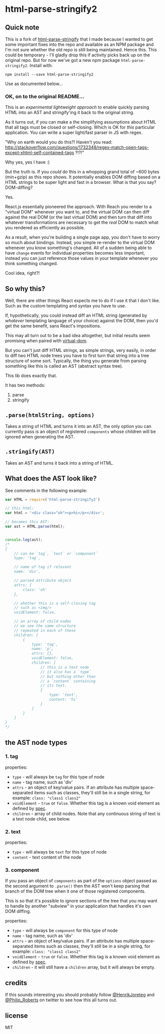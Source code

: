 # html-parse-stringify2

## Quick note

This is a fork of [html-parse-stringify](https://github.com/HenrikJoreteg/html-parse-stringify) that I made because I wanted to get some important fixes into the repo and available as an NPM package and I'm not sure whether the old repo is still being maintained. Hence this. This could be temporary - I'll gladly drop this if activity picks back up on the original repo. But for now we've got a new npm package `html-parse-stringify2`. Install with:

```
npm install --save html-parse-stringify2
```

Use as documented below...

### OK, on to the original README...

This is an *experimental lightweight approach* to enable quickly parsing HTML into an AST and stringify'ing it back to the original string.

As it turns out, if you can make a the simplifying assumptions about HTML that all tags must be closed or self-closing. Which is OK for *this* particular application. You can write a super light/fast parser in JS with regex.

"Why on earth would you do this?! Haven't you read: http://stackoverflow.com/questions/1732348/regex-match-open-tags-except-xhtml-self-contained-tags ?!?!"

Why yes, yes I have :)

But the truth is. If you *could* do this in a whopping grand total of ~600 bytes (min+gzip) as this repo shows. It potentially enables DOM diffing based on a HTML strings to be super light and fast in a browser. What is that you say? DOM-diffing?

Yes.

React.js essentially pioneered the approach. With Reach you render to a "virtual DOM" whenever you want to, and the virtual DOM can then diff against the real DOM (or the last virtual DOM) and then turn that diff into whatever transformations are necessary to get the *real* DOM to match what you rendered as efficiently as possible.

As a result, when you're building a single page app, you don't have to worry so much about bindings. Instead, you simple re-render to the virtual DOM whenever you know something's changed. All of a sudden being able to have `change` events for individual properties becomes less important, instead you can just reference those values in your template whenever you think something changed.

Cool idea, right?!

## So why this?

Well, there are other things React expects me to do if I use it that I don't like. Such as the custom templating and syntax you have to use.

If, hypothetically, you could instead diff an HTML string (generated by *whatever* templating language of your choice) against the DOM, then you'd get the same benefit, sans React's impositions.

This may all turn out to be a bad idea altogether, but initial results seem promising when paired with [virtual-dom](https://github.com/Matt-Esch/virtual-dom).

But you can't just diff HTML strings, as simple strings, very easily, in order to diff two HTML node trees you have to first turn that string into a tree structure of some sort. Typically, the thing you generate from parsing something like this is called an AST (abstract syntax tree).

This lib does exactly that.

It has two methods:

1. parse
2. stringify

## `.parse(htmlString, options)`

Takes a string of HTML and turns it into an AST, the only option you can currently pass is an object of registered `components` whose children will be ignored when generating the AST.

## `.stringify(AST)`

Takes an AST and turns it back into a string of HTML.

## What does the AST look like?

See comments in the following example:

```js
var HTML = require('html-parse-stringify2')

// this html:
var html = '<div class="oh"><p>hi</p></div>';

// becomes this AST:
var ast = HTML.parse(html);


console.log(ast);
/*
{
    // can be `tag`, `text` or `component`
    type: 'tag',

    // name of tag if relevant
    name: 'div',

    // parsed attribute object
    attrs: {
        class: 'oh'
    },

    // whether this is a self-closing tag
    // such as <img/>
    voidElement: false,

    // an array of child nodes
    // we see the same structure
    // repeated in each of these
    children: [
        {
            type: 'tag',
            name: 'p',
            attrs: {},
            voidElement: false,
            children: [
                // this is a text node
                // it also has a `type`
                // but nothing other than
                // a `content` containing
                // its text.
                {
                    type: 'text',
                    content: 'hi'
                }
            ]
        }
    ]
}
*/
```

## the AST node types

### 1. tag

properties:

- `type` - will always be `tag` for this type of node
- `name` - tag name, such as 'div'
- `attrs` - an object of key/value pairs. If an attribute has multiple space-separated items such as classes, they'll still be in a single string, for example: `class: "class1 class2"`
- `voidElement` - `true` or `false`. Whether this tag is a known void element as defined by [spec](http://www.w3.org/html/wg/drafts/html/master/syntax.html#void-elements).
- `children` - array of child nodes. Note that any continuous string of text is a text node child, see below.

### 2. text

properties:

- `type` - will always be `text` for this type of node
- `content` - text content of the node

### 3. component

If you pass an object of `components` as part of the `options` object passed as the second argument to `.parse()` then the AST won't keep parsing that branch of the DOM tree when it one of those registered components.

This is so that it's possible to ignore sections of the tree that you may want to handle by another "subview" in your application that handles it's own DOM diffing.

properties:

- `type` - will always be `component` for this type of node
- `name` - tag name, such as 'div'
- `attrs` - an object of key/value pairs. If an attribute has multiple space-separated items such as classes, they'll still be in a single string, for example: `class: "class1 class2"`
- `voidElement` - `true` or `false`. Whether this tag is a known void element as defined by [spec](http://www.w3.org/html/wg/drafts/html/master/syntax.html#void-elements).
- `children` - it will still have a `children` array, but it will always be empty.


## credits

If this sounds interesting you should probably follow [@HenrikJoreteg](http://twitter.com/henrikjoreteg) and [@Philip_Roberts](twitter.com/philip_roberts) on twitter to see how this all turns out.

## license

MIT
